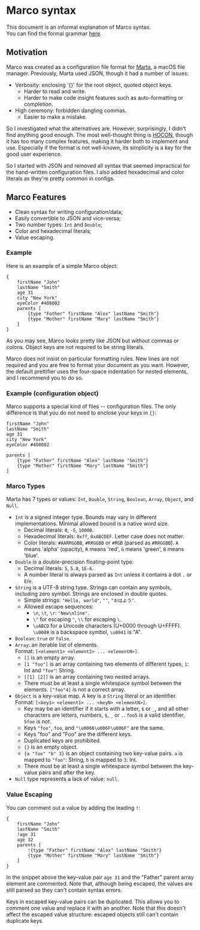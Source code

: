 # Marco syntax

This document is an informal explanation of Marco syntax.  
You can find the formal grammar [here](GRAMMAR.md).

## Motivation

Marco was created as a configuration file format for [Marta](https://marta.yanex.org), a macOS file manager. Previously, Marta used JSON, though it had a number of issues:

- Verbosity: enclosing '{}' for the root object, quoted object keys.
    - Harder to read and write.
    - Harder to make code insight features such as auto-formatting or completion.
- High ceremony: forbidden dangling commas.
    - Easier to make a mistake.

So I investigated what the alternatives are. However, surprisingly, I didn't find anything good enough. The most well-thought thing is [HOCON](https://github.com/lightbend/config/blob/master/HOCON.md#hocon-human-optimized-config-object-notation), though it has too many complex features, making it harder both to implement and use. Especially if the format is not well-known, its simplicity is a key for the good user experience.

So I started with JSON and removed all syntax that seemed impractical for the hand-written configuration files. I also added hexadecimal and color literals as they're pretty common in configs.

## Marco Features

- Clean syntax for writing configuration/data;
- Easily convertible to JSON and vice-versa;
- Two number types: `Int` and `Double`;
- Color and hexadecimal literals;
- Value escaping.

### Example

Here is an example of a simple Marco object:

```
{
    firstName "John"
    lastName "Smith"
    age 31
    city "New York"
    eyeColor #408002
    parents [
        {type "Father" firstName "Alex" lastName "Smith"}
        {type "Mother" firstName "Mary" lastName "Smith"}
    ]
}
```

As you may see, Marco looks pretty like JSON but without commas or colons. Object keys are not required to be string literals.

Marco does not insist on particular formatting rules. New lines are not required and you are free to format your document as you want. However, the default prettifier uses the four-space indentation for nested elements, and I recommend you to do so.

### Example (configuration object)

Marco supports a special kind of files -- configuration files. The only difference is that you do not need to enclose your keys in `{}`:

```
firstName "John"
lastName "Smith"
age 31
city "New York"
eyeColor #408002

parents [
    {type "Father" firstName "Alex" lastName "Smith"}
    {type "Mother" firstName "Mary" lastName "Smith"}
]
```

### Marco Types

Marta has 7 types or values: `Int`, `Double`, `String`, `Boolean`, `Array`, `Object`, and `Null`.

- `Int` is a signed integer type. Bounds may vary in different implementations. Minimal allowed bound is a native word size.
    - Decimal literals: `0`, `-5`, `10000`.
    - Hexadecimal literals: `0xff`, `0xABCDEF`. Letter case does not matter.
    - Color literals: `#AARRGGBB`, `#RRGGBB` or `#RGB` (parsed as `#RRGGBB`). `A` means 'alpha' (opacity), `R` means 'red', `G` means 'green', `B` means 'blue'.
- `Double` is a double-precision floating-point type.
    - Decimal literals: `5`, `5.0`, `1E-6`.
    - A number literal is always parsed as `Int` unless it contains a dot `.` or `E`/`e`.
- `String` is a UTF-8 string type. Strings can contain any symbols, including zero symbol. Strings are enclosed in double quotes.
    - Simple strings: `"Hello, world"`, `""`, `"おはよう"`.
    - Allowed escape sequences:
        - `\n`, `\t`, `\r`: `"New\nline"`.
        - `\"` for escaping `"`, `\\` for escaping `\`.
        - `\uABCD` for a Unicode characters (U+0000 through U+FFFF). `\u0008` is a backspace symbol, `\u0041` is "A".
- `Boolean`: `true` or `false`.
- `Array`: an iterable list of elements.  
Format: `[<element1> <element2> ... <elementN>]`.
    - `[]` is an empty array.
    - `[1 "foo"]` is an array containing two elements of different types, `1`: Int and `"foo"`: String.
    - `[[1] [2]]` is an array containing two nested arrays.
    - There must be at least a single whitespace symbol between the elements. `["foo"4]` is not a correct array.
- `Object` is a key-value map. A key is a `String` literal or an identifier.  
Format: `[<key1> <element1> ... <keyN> <elementN>]`.
    - Key may be an identifier if it starts with a letter, `$` or `_`, and all other characters are letters, numbers, `$`, `_` or `.`. `foo5` is a valid identifier, `5foo` is not.
    - Keys `"foo"`, `foo`, and `"\u0066\u006F\u006F"` are the same.
    - Keys "foo" and "Foo" are the different keys.
    - Duplicated keys are prohibited.
    - `{}` is an empty object.
    - `{a "foo" "b" 3}` is an object containing two key-value pairs. `a` is mapped to `"foo"`: String, `b` is mapped to `3`: Int.
    - There must be at least a single whitespace symbol between the key-value pairs and after the key.
- `Null` type represents a lack of value: `null`.

### Value Escaping

You can comment out a value by adding the leading `!`:

```
{
    firstName "John"
    lastName "Smith"
    !age 31
    age 32
    parents [
        !{type "Father" firstName "Alex" lastName "Smith"}
        {type "Mother" firstName "Mary" lastName "Smith"}
    ]
}
```

In the snippet above the key-value pair `age 31` and the "Father" parent array element are commented. Note that, although being escaped, the values are still parsed so they can't contain syntax errors.

Keys in escaped key-value pairs can be duplicated. This allows you to comment one value and replace it with an another. Note that this doesn't affect the escaped value structure: escaped objects still can't contain duplicate keys.